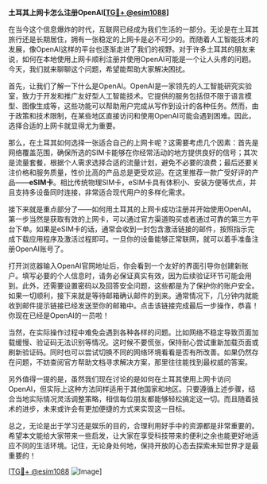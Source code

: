 **土耳其上网卡怎么注册OpenAI[[TG💪+ @esim1088](https://t.me/s/esim1088)]**

在当今这个信息爆炸的时代，互联网已经成为我们生活的一部分。无论是在土耳其旅行还是长期居住，拥有一张稳定的上网卡是必不可少的。而随着人工智能技术的发展，像OpenAI这样的平台也逐渐走进了我们的视野。对于许多土耳其的朋友来说，如何在本地使用上网卡顺利注册并使用OpenAI可能是一个让人头疼的问题。今天，我们就来聊聊这个问题，希望能帮助大家解决困扰。

首先，让我们了解一下什么是OpenAI。OpenAI是一家领先的人工智能研究实验室，致力于开发和推广友好型人工智能技术。它提供的服务包括但不限于语言模型、图像生成等，这些功能可以帮助用户完成从写作到设计的各种任务。然而，由于政策和技术限制，在某些地区直接访问和使用OpenAI可能会遇到困难。因此，选择合适的上网卡就显得尤为重要。

那么，在土耳其如何选择一张适合自己的上网卡呢？这需要考虑几个因素：首先是网络覆盖范围，确保所选的SIM卡能够在你经常活动的地方提供良好的信号；其次是流量套餐，根据个人需求选择合适的流量计划，避免不必要的浪费；最后还要关注价格和服务质量，性价比高的产品总是更受欢迎。在这里推荐一款广受好评的产品——**eSIM卡**。相比传统物理SIM卡，eSIM卡具有体积小、安装方便等优点，并且支持多设备同时连接，非常适合现代用户的多样化需求。

接下来就是重点部分了——如何用土耳其的上网卡成功注册并开始使用OpenAI。第一步当然是获取有效的上网卡，可以通过官方渠道购买或者通过可靠的第三方平台下单。如果是eSIM卡的话，通常会收到一封包含激活链接的邮件，按照指示完成下载应用程序及激活过程即可。一旦你的设备能够正常联网，就可以着手准备注册OpenAI账号了。

打开浏览器输入OpenAI官网地址后，你会看到一个友好的界面引导你创建新账户。填写必要的个人信息时，请务必保证真实有效，因为后续验证环节可能会用到。此外，还需要设置密码以及回答安全问题，这些都是为了保护你的账户安全。如果一切顺利，接下来就是等待邮箱确认邮件的到来。通常情况下，几分钟内就能收到邮件提示链接已经发送至你的邮箱中。点击该链接完成最后一步操作，恭喜！你现在已经是OpenAI的一员啦！

当然，在实际操作过程中难免会遇到各种各样的问题。比如网络不稳定导致页面加载缓慢、验证码无法识别等情况。这时候不要慌张，保持耐心尝试重新加载页面或刷新验证码。同时也可以尝试切换不同的网络环境看看是否有所改善。如果仍然存在问题，不妨查阅官方帮助文档寻求解决方案，那里往往能找到最权威的答案。

另外值得一提的是，虽然我们现在讨论的是如何在土耳其使用上网卡访问OpenAI，但实际上这种方法同样适用于其他国家和地区。只要遵循上述步骤，结合当地实际情况灵活调整策略，相信每位朋友都能够轻松搞定这一切。而且随着技术的进步，未来或许会有更加便捷的方式来实现这一目标。

总之，无论是出于学习还是娱乐的目的，合理利用好手中的资源都是非常重要的。希望本文能给大家带来一些启发，让大家在享受科技带来的便利之余也能更好地适应不同的生活环境。记住，无论身处何地，保持开放的心态去探索未知世界才是最重要的！

[[TG💪+ @esim1088](https://t.me/s/esim1088) ![Image](https://i.postimg.cc/4NQfJmqS/Snipaste-2025-05-13-00-14-12.png)]